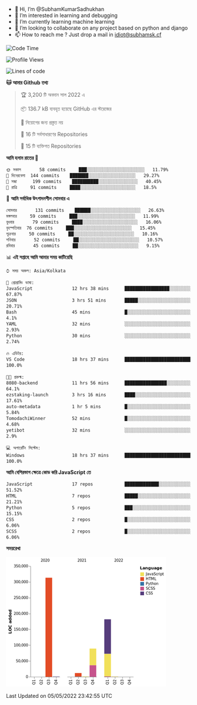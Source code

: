 - 👋 Hi, I’m @SubhamKumarSadhukhan
- 👀 I’m interested in learning and debugging
- 🌱 I’m currently learning machine learning
- 💞️ I’m looking to collaborate on any project based on python and django
- 📫 How to reach me ?
      Just drop a mail in idiot@subhamsk.cf

<!---
SubhamKumarSadhukhan/SubhamKumarSadhukhan is a ✨ special ✨ repository because its `README.md` (this file) appears on your GitHub profile.
You can click the Preview link to take a look at your changes.
--->


<!--START_SECTION:waka-->
![Code Time](http://img.shields.io/badge/Code%20Time-470%20hrs%2019%20mins-blue)

![Profile Views](http://img.shields.io/badge/%E0%A6%AA%E0%A7%8D%E0%A6%B0%E0%A7%8B%E0%A6%AB%E0%A6%BE%E0%A6%87%E0%A6%B2%20%E0%A6%A6%E0%A6%B0%E0%A7%8D%E0%A6%B6%E0%A6%A8-1-blue)

![Lines of code](https://img.shields.io/badge/%E0%A6%B9%E0%A7%8D%E0%A6%AF%E0%A6%BE%E0%A6%B2%E0%A7%8B%20%E0%A6%93%E0%A6%AF%E0%A6%BC%E0%A6%BE%E0%A6%B0%E0%A7%8D%E0%A6%B2%E0%A7%8D%E0%A6%A1%20%E0%A6%A5%E0%A7%87%E0%A6%95%E0%A7%87%20%E0%A6%86%E0%A6%AE%E0%A6%BF%20%E0%A6%B2%E0%A6%BF%E0%A6%96%E0%A7%87%E0%A6%9B%E0%A6%BF-599%20Thousand%20%E0%A6%95%E0%A7%8B%E0%A6%A1%E0%A7%87%E0%A6%B0%20%E0%A6%B2%E0%A6%BE%E0%A6%87%E0%A6%A8-blue)

**🐱 আমার Github তথ্য** 

> 🏆 3,200 টি অবদান সাল 2022 এ
 > 
> 📦 136.7 kB ব্যবহৃত হয়েছে GitHub এর স্টরেজের 
 > 
> 🚫 নিয়োগের জন্য প্রস্তুত নয়
 > 
> 📜 16 টি সর্বসাধারণের Repositories 
 > 
> 🔑 15 টি ব্যক্তিগত Repositories  
 > 
**আমি হলাম রাতের 🦉** 

```text
🌞 সকাল       58 commits     ███░░░░░░░░░░░░░░░░░░░░░░   11.79% 
🌆 দিনেরবেলা  144 commits    ███████░░░░░░░░░░░░░░░░░░   29.27% 
🌃 সন্ধা      199 commits    ██████████░░░░░░░░░░░░░░░   40.45% 
🌙 রাত্রি     91 commits     ████░░░░░░░░░░░░░░░░░░░░░   18.5%

```
📅 **আমি সর্বাধিক উৎপাদনশীল সোমবার এ** 

```text
সোমবার       131 commits    ██████░░░░░░░░░░░░░░░░░░░   26.63% 
মঙ্গলবার     59 commits     ███░░░░░░░░░░░░░░░░░░░░░░   11.99% 
বুধবার       79 commits     ████░░░░░░░░░░░░░░░░░░░░░   16.06% 
বৃহস্পতিবার  76 commits     ███░░░░░░░░░░░░░░░░░░░░░░   15.45% 
শুক্রবার     50 commits     ██░░░░░░░░░░░░░░░░░░░░░░░   10.16% 
শনিবার       52 commits     ██░░░░░░░░░░░░░░░░░░░░░░░   10.57% 
রবিবার       45 commits     ██░░░░░░░░░░░░░░░░░░░░░░░   9.15%

```


📊 **এই সপ্তাহে আমি আমার সময় কাটিয়েছি** 

```text
⌚︎ সময় অঞ্চল: Asia/Kolkata

💬 প্রোগ্রামিং ভাষা: 
JavaScript               12 hrs 38 mins      █████████████████░░░░░░░░   67.87% 
JSON                     3 hrs 51 mins       █████░░░░░░░░░░░░░░░░░░░░   20.71% 
Bash                     45 mins             █░░░░░░░░░░░░░░░░░░░░░░░░   4.1% 
YAML                     32 mins             ░░░░░░░░░░░░░░░░░░░░░░░░░   2.93% 
Python                   30 mins             ░░░░░░░░░░░░░░░░░░░░░░░░░   2.74%

🔥 এডিটর: 
VS Code                  18 hrs 37 mins      █████████████████████████   100.0%

🐱‍💻 প্রকল্ম: 
8080-backend             11 hrs 56 mins      ████████████████░░░░░░░░░   64.1% 
ezstaking-launch         3 hrs 16 mins       ████░░░░░░░░░░░░░░░░░░░░░   17.61% 
auto-metadata            1 hr 5 mins         █░░░░░░░░░░░░░░░░░░░░░░░░   5.84% 
TomodachiWinner          52 mins             █░░░░░░░░░░░░░░░░░░░░░░░░   4.68% 
yetibot                  32 mins             ░░░░░░░░░░░░░░░░░░░░░░░░░   2.9%

💻 অপারেটিং সিস্টেম: 
Windows                  18 hrs 37 mins      █████████████████████████   100.0%

```

**আমি বেশিরভাগ ক্ষেত্রে কোড করি JavaScript তে** 

```text
JavaScript               17 repos            █████████████░░░░░░░░░░░░   51.52% 
HTML                     7 repos             █████░░░░░░░░░░░░░░░░░░░░   21.21% 
Python                   5 repos             ███░░░░░░░░░░░░░░░░░░░░░░   15.15% 
CSS                      2 repos             █░░░░░░░░░░░░░░░░░░░░░░░░   6.06% 
SCSS                     2 repos             █░░░░░░░░░░░░░░░░░░░░░░░░   6.06%

```


**সময়রেখা**

![Chart not found](https://raw.githubusercontent.com/SubhamKumarSadhukhan/SubhamKumarSadhukhan/main/charts/bar_graph.png) 


 Last Updated on 05/05/2022 23:42:55 UTC
<!--END_SECTION:waka-->
